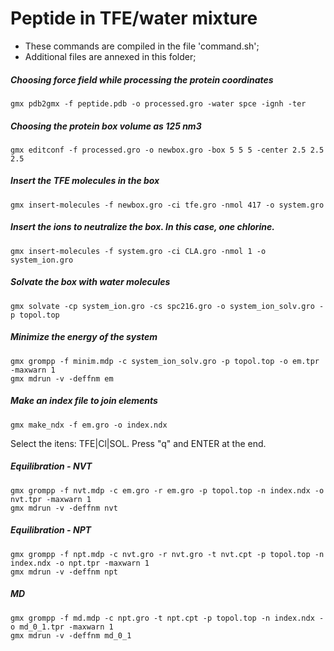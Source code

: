 # Peptide in TFE/water mixture

- These commands are compiled in the file 'command.sh';
- Additional files are annexed in this folder;

##### Choosing force field while processing the protein coordinates
`gmx pdb2gmx -f peptide.pdb -o processed.gro -water spce -ignh -ter`

##### Choosing the protein box volume as 125 nm3
`gmx editconf -f processed.gro -o newbox.gro -box 5 5 5 -center 2.5 2.5 2.5`

##### Insert the TFE molecules in the box
`gmx insert-molecules -f newbox.gro -ci tfe.gro -nmol 417 -o system.gro`

##### Insert the ions to neutralize the box. In this case, one chlorine.
`gmx insert-molecules -f system.gro -ci CLA.gro -nmol 1 -o system_ion.gro`

##### Solvate the box with water molecules
`gmx solvate -cp system_ion.gro -cs spc216.gro -o system_ion_solv.gro -p topol.top`

##### Minimize the energy of the system
```
gmx grompp -f minim.mdp -c system_ion_solv.gro -p topol.top -o em.tpr -maxwarn 1
gmx mdrun -v -deffnm em
```
##### Make an index file to join elements
`gmx make_ndx -f em.gro -o index.ndx`


Select the itens: TFE|Cl|SOL. Press "q" and ENTER at the end.

##### Equilibration - NVT
```
gmx grompp -f nvt.mdp -c em.gro -r em.gro -p topol.top -n index.ndx -o nvt.tpr -maxwarn 1
gmx mdrun -v -deffnm nvt
```
##### Equilibration - NPT
```
gmx grompp -f npt.mdp -c nvt.gro -r nvt.gro -t nvt.cpt -p topol.top -n index.ndx -o npt.tpr -maxwarn 1
gmx mdrun -v -deffnm npt
```
##### MD
```
gmx grompp -f md.mdp -c npt.gro -t npt.cpt -p topol.top -n index.ndx -o md_0_1.tpr -maxwarn 1
gmx mdrun -v -deffnm md_0_1
```
